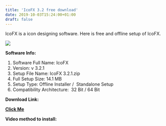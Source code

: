 ```yaml
---
title: 'IcoFX 3.2 free download'
date: 2019-10-03T15:24:00+01:00
draft: false
---
```


IcoFX is a icon designing software. Here is free and offline setup of IcoFX.  
  
  

[![](https://1.bp.blogspot.com/-Mxi02A5GucE/XZYEgpoUVYI/AAAAAAAAAQU/HdcZTI2ZAQw65KeUcen52x4PhT6rTrdjQCLcBGAsYHQ/s1600/download%2B%252812%2529.jpg)](https://1.bp.blogspot.com/-Mxi02A5GucE/XZYEgpoUVYI/AAAAAAAAAQU/HdcZTI2ZAQw65KeUcen52x4PhT6rTrdjQCLcBGAsYHQ/s1600/download%2B%252812%2529.jpg)

  

  

  

**Software Info:**

1.  Software Full Name: IcoFX 
2.  Version: v 3.2.1
3.  Setup File Name: IcoFX 3.2.1.zip
4.  Full Setup Size: 14.1 MB
5.  Setup Type: Offline Installer /  Standalone Setup
6.  Compatibility Architecture:  32 Bit / 64 Bit 

**Download Link:**

**[Click Me](https://mega.nz/#!7bADQYwC!0AXELj8eAJxAfATvqCpNZQunndkrasdc9Jsmrhap1Ek)**  
  

**Video method to install:**